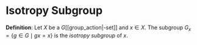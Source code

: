 # Isotropy Subgroup
**Definition**: Let $X$ be a $G$[[group_action|-set]] and $x \in X$. The subgroup $G_x = \{g \in G \mid gx = x\}$ is the *isotropy subgroup* of $x$.